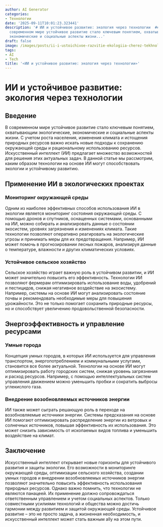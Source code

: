 ```yaml
---
author: AI Generator
categories:
- Технологии
date: '2025-09-11T10:01:23.323441'
description: '# ИИ и устойчивое развитие: экология через технологии  ## Введение  В
  современном мире устойчивое развитие стало ключевым понятием, охватывающим экологические,
  экономические и социальные аспекты жизни...'
draft: false
image: /images/posts/ii-i-ustoichivoe-razvitie-ekologiia-cherez-tekhnologii.jpg
tags:
- AI
- Tech
title: '«ИИ и устойчивое развитие: экология через технологии»'
---
```


# ИИ и устойчивое развитие: экология через технологии

## Введение

В современном мире устойчивое развитие стало ключевым понятием, охватывающим экологические, экономические и социальные аспекты жизни. С учетом роста населения, изменения климата и истощения природных ресурсов важно искать новые подходы к сохранению окружающей среды и рациональному использованию ресурсов. Искусственный интеллект (ИИ) предлагает множество возможностей для решения этих актуальных задач. В данной статье мы рассмотрим, каким образом технологии на основе ИИ могут способствовать экологии и устойчивому развитию.

## Применение ИИ в экологических проектах

### Мониторинг окружающей среды

Одним из наиболее эффективных способов использования ИИ в экологии является мониторинг состояния окружающей среды. С помощью дронов и спутников, оснащенных системами, основанными на ИИ, можно собирать и анализировать данные о состоянии экосистем, уровнях загрязнения и изменениях климата. Такие технологии позволяют оперативно реагировать на экологические угрозы и принимать меры для их предотвращения. Например, ИИ может помочь в прогнозировании лесных пожаров, анализируя данные о температуре, влажности и других климатических условиях.

### Устойчивое сельское хозяйство

Сельское хозяйство играет важную роль в устойчивом развитии, и ИИ может значительно повысить его эффективность. Технологии ИИ позволяют фермерам оптимизировать использование воды, удобрений и пестицидов, снижая негативное воздействие на экосистему. Например, системы на основе ИИ могут анализировать состояние почвы и рекомендовать необходимые меры для повышения урожайности. Это не только помогает сохранить природные ресурсы, но и способствует увеличению продовольственной безопасности.

## Энергоэффективность и управление ресурсами

### Умные города

Концепция умных городов, в которых ИИ используется для управления транспортом, энергопотреблением и коммунальными услугами, становится все более актуальной. Технологии на основе ИИ могут оптимизировать работу городских систем, снижая уровень загрязнения и расход ресурсов. Например, с помощью интеллектуальных систем управления движением можно уменьшить пробки и сократить выбросы углекислого газа.

### Внедрение возобновляемых источников энергии

ИИ также может сыграть решающую роль в переходе на возобновляемые источники энергии. Системы предсказания на основе ИИ помогают оптимизировать распределение энергии из ветровых и солнечных источников, повышая эффективность их использования. Это может снизить зависимость от ископаемых видов топлива и уменьшить воздействие на климат.

## Заключение

Искусственный интеллект открывает новые горизонты для устойчивого развития и защиты экологии. Его возможности в мониторинге окружающей среды, оптимизации сельского хозяйства, создании умных городов и внедрении возобновляемых источников энергии позволяют значительно повысить эффективность использования природных ресурсов. Однако важно помнить, что технологии не являются панацеей. Их применение должно сопровождаться ответственным управлением и учетом социальных аспектов. Только совместными усилиями технологий и общества можно достичь гармонии между развитием и защитой окружающей среды. Устойчивое развитие – это не просто задача, а жизненная необходимость, и искусственный интеллект может стать важным ally на этом пути.
